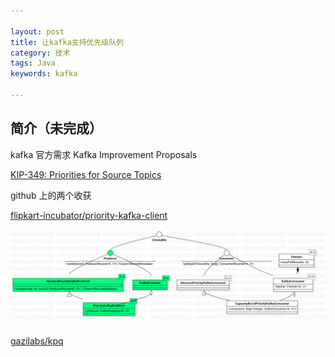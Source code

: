 ```yaml
---

layout: post
title: 让kafka支持优先级队列
category: 技术
tags: Java
keywords: kafka

---
```


## 简介（未完成）


kafka 官方需求  Kafka Improvement Proposals



[KIP-349: Priorities for Source Topics](https://cwiki.apache.org/confluence/display/KAFKA/KIP-349%3A+Priorities+for+Source+Topics)

github 上的两个收获

[flipkart-incubator/priority-kafka-client](https://github.com/flipkart-incubator/priority-kafka-client)

![](/public/upload/java/priority_kafka_class_diagram.png)

[gazilabs/kpq](https://github.com/gazilabs/kpq)